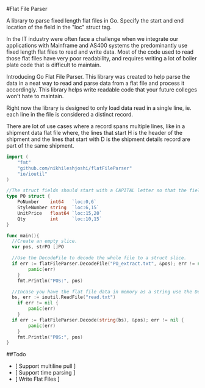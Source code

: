 #Flat File Parser

A library to parse fixed length flat files in Go. Specify the start and end location of the field in the "loc" struct tag.

In the IT industry were often face a challenge when we integrate our applications with Mainframe and AS400 systems the predominantly use fixed length flat files to read and write data. Most of the code used to read those flat files have very poor readability, and requires writing a lot of boiler plate code that is difficult to maintain.

Introducing Go Flat File Parser. This library was created to help parse the data in a neat way to read and parse data from a flat file and process it accordingly. This library helps write readable code that your future colleges won't hate to maintain.

Right now the library is designed to only load data read in a single line, ie. each line in the file is considered a distinct record.

There are lot of use cases where a record spans multiple lines, like in a shipment data flat file where, the lines that start H is the header of the shipment and the lines that start with D is the shipment details record are part of the same shipment.

```go
import (
	"fmt"
	"github.com/nikhileshjoshi/flatFileParser"
	"io/ioutil"
)

//The struct fields should start with a CAPITAL letter so that the fields are exported.
type PO struct {
	PoNumber    int64   `loc:0,6`
	StyleNumber string  `loc:6,15`
	UnitPrice   float64 `loc:15,20`
	Qty         int     `loc:10,15`
}

func main(){
  //Create an empty slice.
  var pos, strPO []PO

  //Use the DecodeFile to decode the whole file to a struct slice.
  if err := flatFileParser.DecodeFile("PO_extract.txt", &pos); err != nil {
		panic(err)
	}
	fmt.Println("POS:", pos)

  //Incase you have the flat file data in memory as a string use the Decode function to decode the data to a struct slice.
  bs, err := ioutil.ReadFile("read.txt")
	if err != nil {
		panic(err)
	}
  if err := flatFileParser.Decode(string(bs), &pos); err != nil {
		panic(err)
	}
	fmt.Println("POS:", pos)
}

```
##Todo
- [ Support multiline pull ]
- [ Support time parsing ]  
- [ Write Flat Files ]
